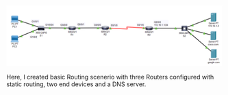 
![](Routing.PNG)

Here, I created basic Routing scenerio with three Routers configured with static routing, two end devices and a DNS server.
